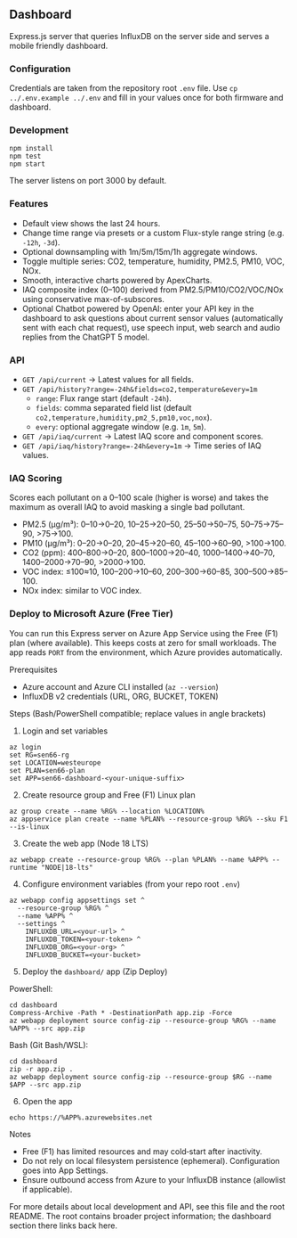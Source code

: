 ## Dashboard

Express.js server that queries InfluxDB on the server side and serves a mobile friendly dashboard.

### Configuration

Credentials are taken from the repository root `.env` file. Use `cp ../.env.example ../.env` and fill in your values once for both firmware and dashboard.

### Development

```
npm install
npm test
npm start
```

The server listens on port 3000 by default.

### Features

- Default view shows the last 24 hours.
- Change time range via presets or a custom Flux-style range string (e.g. `-12h`, `-3d`).
- Optional downsampling with 1m/5m/15m/1h aggregate windows.
- Toggle multiple series: CO2, temperature, humidity, PM2.5, PM10, VOC, NOx.
- Smooth, interactive charts powered by ApexCharts.
 - IAQ composite index (0–100) derived from PM2.5/PM10/CO2/VOC/NOx using conservative max-of-subscores.
- Optional Chatbot powered by OpenAI: enter your API key in the dashboard to ask questions about current sensor values (automatically sent with each chat request), use speech input, web search and audio replies from the ChatGPT 5 model.

### API

- `GET /api/current` → Latest values for all fields.
- `GET /api/history?range=-24h&fields=co2,temperature&every=1m`
  - `range`: Flux range start (default `-24h`).
  - `fields`: comma separated field list (default `co2,temperature,humidity,pm2_5,pm10,voc,nox`).
  - `every`: optional aggregate window (e.g. `1m`, `5m`).
 - `GET /api/iaq/current` → Latest IAQ score and component scores.
 - `GET /api/iaq/history?range=-24h&every=1m` → Time series of IAQ values.

### IAQ Scoring

Scores each pollutant on a 0–100 scale (higher is worse) and takes the maximum as overall IAQ to avoid masking a single bad pollutant.

- PM2.5 (µg/m³): 0–10→0–20, 10–25→20–50, 25–50→50–75, 50–75→75–90, >75→100.
- PM10 (µg/m³): 0–20→0–20, 20–45→20–60, 45–100→60–90, >100→100.
- CO2 (ppm): 400–800→0–20, 800–1000→20–40, 1000–1400→40–70, 1400–2000→70–90, >2000→100.
- VOC index: ≤100≈10, 100–200→10–60, 200–300→60–85, 300–500→85–100.
- NOx index: similar to VOC index.

### Deploy to Microsoft Azure (Free Tier)

You can run this Express server on Azure App Service using the Free (F1) plan (where available). This keeps costs at zero for small workloads. The app reads `PORT` from the environment, which Azure provides automatically.

Prerequisites

- Azure account and Azure CLI installed (`az --version`)
- InfluxDB v2 credentials (URL, ORG, BUCKET, TOKEN)

Steps (Bash/PowerShell compatible; replace values in angle brackets)

1) Login and set variables

```
az login
set RG=sen66-rg
set LOCATION=westeurope
set PLAN=sen66-plan
set APP=sen66-dashboard-<your-unique-suffix>
```

2) Create resource group and Free (F1) Linux plan

```
az group create --name %RG% --location %LOCATION%
az appservice plan create --name %PLAN% --resource-group %RG% --sku F1 --is-linux
```

3) Create the web app (Node 18 LTS)

```
az webapp create --resource-group %RG% --plan %PLAN% --name %APP% --runtime "NODE|18-lts"
```

4) Configure environment variables (from your repo root `.env`)

```
az webapp config appsettings set ^
  --resource-group %RG% ^
  --name %APP% ^
  --settings ^
    INFLUXDB_URL=<your-url> ^
    INFLUXDB_TOKEN=<your-token> ^
    INFLUXDB_ORG=<your-org> ^
    INFLUXDB_BUCKET=<your-bucket>
```

5) Deploy the `dashboard/` app (Zip Deploy)

PowerShell:

```
cd dashboard
Compress-Archive -Path * -DestinationPath app.zip -Force
az webapp deployment source config-zip --resource-group %RG% --name %APP% --src app.zip
```

Bash (Git Bash/WSL):

```
cd dashboard
zip -r app.zip .
az webapp deployment source config-zip --resource-group $RG --name $APP --src app.zip
```

6) Open the app

```
echo https://%APP%.azurewebsites.net
```

Notes

- Free (F1) has limited resources and may cold‑start after inactivity.
- Do not rely on local filesystem persistence (ephemeral). Configuration goes into App Settings.
- Ensure outbound access from Azure to your InfluxDB instance (allowlist if applicable).

For more details about local development and API, see this file and the root README. The root contains broader project information; the dashboard section there links back here.
